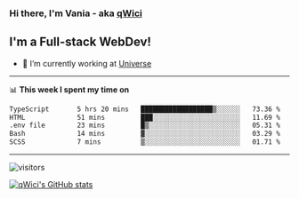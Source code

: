 ### Hi there, I'm Vania - aka [qWici][website]

## I'm a Full-stack WebDev!
- 🔭 I’m currently working at [Universe][universe]

---

📊 **This week I spent my time on**
<!--START_SECTION:waka-->

```txt
TypeScript       5 hrs 20 mins   ██████████████████▒░░░░░░   73.36 %
HTML             51 mins         ███░░░░░░░░░░░░░░░░░░░░░░   11.69 %
.env file        23 mins         █▒░░░░░░░░░░░░░░░░░░░░░░░   05.31 %
Bash             14 mins         ▓░░░░░░░░░░░░░░░░░░░░░░░░   03.29 %
SCSS             7 mins          ▒░░░░░░░░░░░░░░░░░░░░░░░░   01.71 %
```

<!--END_SECTION:waka-->

---

![visitors](https://visitor-badge.glitch.me/badge?page_id=qWici)


[![qWici's GitHub stats](https://github-readme-stats.vercel.app/api?username=qWici)](https://github.com/qWici/github-readme-stats)

[website]: https://devkucher.com
[twitter]: https://twitter.com/KucherDev
[linkedin]: https://www.linkedin.com/in/ivankucher
[universe]: https://universeapps.limited
